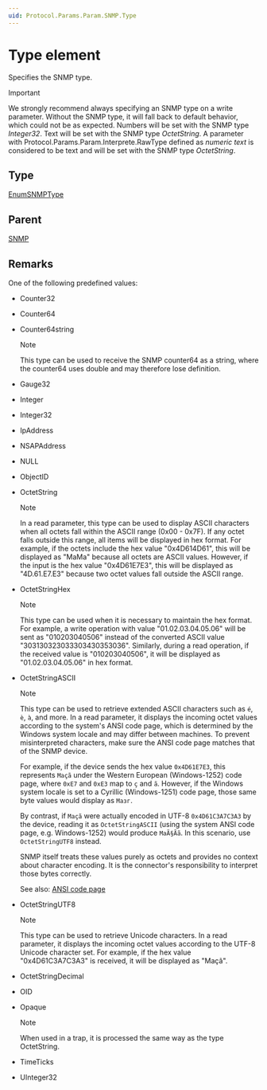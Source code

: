 ```yaml
---
uid: Protocol.Params.Param.SNMP.Type
---
```


# Type element

Specifies the SNMP type.

> [!IMPORTANT]
> We strongly recommend always specifying an SNMP type on a write parameter. Without the SNMP type, it will fall back to default behavior, which could not be as expected. Numbers will be set with the SNMP type *Integer32*. Text will be set with the SNMP type *OctetString*. A parameter with Protocol.Params.Param.Interprete.RawType defined as *numeric text* is considered to be text and will be set with the SNMP type *OctetString*.

## Type

[EnumSNMPType](xref:Protocol-EnumSNMPType)

## Parent

[SNMP](xref:Protocol.Params.Param.SNMP)

## Remarks

One of the following predefined values:

- Counter32
- Counter64
- Counter64string

  > [!NOTE]
  > This type can be used to receive the SNMP counter64 as a string, where the counter64 uses double and may therefore lose definition.<!-- RN 9284 -->

- Gauge32
- Integer
- Integer32
- IpAddress
- NSAPAddress
- NULL
- ObjectID
- OctetString

  > [!NOTE]
  > In a read parameter, this type can be used to display ASCII characters when all octets fall within the ASCII range (0x00 - 0x7F). If any octet falls outside this range, all items will be displayed in hex format. For example, if the octets include the hex value "0x4D614D61", this will be displayed as "MaMa" because all octets are ASCII values. However, if the input is the hex value "0x4D61E7E3", this will be displayed as "4D.61.E7.E3" because two octet values fall outside the ASCII range.

- OctetStringHex

  > [!NOTE]
  > This type can be used when it is necessary to maintain the hex format. For example, a write operation with value "01.02.03.04.05.06" will be sent as "010203040506" instead of the converted ASCII value "303130323033303430353036". Similarly, during a read operation, if the received value is "010203040506", it will be displayed as "01.02.03.04.05.06" in hex format.

- OctetStringASCII

  > [!NOTE]
  > This type can be used to retrieve extended ASCII characters such as `é`, `è`, `à`, and more. In a read parameter, it displays the incoming octet values according to the system's ANSI code page, which is determined by the Windows system locale and may differ between machines. To prevent misinterpreted characters, make sure the ANSI code page matches that of the SNMP device.
  >
  > For example, if the device sends the hex value `0x4D61E7E3`, this represents `Maçã` under the Western European (Windows-1252) code page, where `0xE7` and `0xE3` map to `ç` and `ã`. However, if the Windows system locale is set to a Cyrillic (Windows-1251) code page, those same byte values would display as `Maзг`.
  >
  > By contrast, if `Maçã` were actually encoded in UTF-8 `0x4D61C3A7C3A3` by the device, reading it as `OctetStringASCII` (using the system ANSI code page, e.g. Windows-1252) would produce `MaÃ§Ãã`. In this scenario, use `OctetStringUTF8` instead.
  >
  > SNMP itself treats these values purely as octets and provides no context about character encoding. It is the connector's responsibility to interpret those bytes correctly.
  >
  > See also: [ANSI code page](https://en.wikipedia.org/wiki/Windows_code_page)

- OctetStringUTF8

  > [!NOTE]
  > This type can be used to retrieve Unicode characters. In a read parameter, it displays the incoming octet values according to the UTF-8 Unicode character set. For example, if the hex value "0x4D61C3A7C3A3" is received, it will be displayed as "Maçã".
  
- OctetStringDecimal
- OID
- Opaque

  > [!NOTE]
  > When used in a trap, it is processed the same way as the type OctetString.<!-- RN 7249 -->

- TimeTicks
- UInteger32

